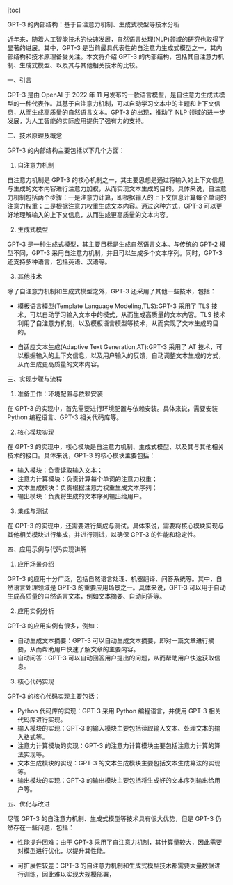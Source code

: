 
[toc]                    
                
                
GPT-3 的内部结构：基于自注意力机制、生成式模型等技术分析

近年来，随着人工智能技术的快速发展，自然语言处理(NLP)领域的研究也取得了显著的进展。其中，GPT-3 是当前最具代表性的自注意力生成式模型之一，其内部结构和技术原理备受关注。本文将介绍 GPT-3 的内部结构，包括其自注意力机制、生成式模型、以及其与其他相关技术的比较。

一、引言

GPT-3 是由 OpenAI 于 2022 年 11 月发布的一款语言模型，是自注意力生成式模型的一种代表作。其基于自注意力机制，可以自动学习文本中的主题和上下文信息，从而生成高质量的自然语言文本。GPT-3 的出现，推动了 NLP 领域的进一步发展，为人工智能的实际应用提供了强有力的支持。

二、技术原理及概念

GPT-3 的内部结构主要包括以下几个方面：

1. 自注意力机制

自注意力机制是 GPT-3 的核心机制之一，其主要思想是通过将输入的上下文信息与生成的文本内容进行注意力加权，从而实现文本生成的目的。具体来说，自注意力机制包括两个步骤：一是注意力计算，即根据输入的上下文信息计算每个单词的注意力权重；二是根据注意力权重生成文本内容。通过这种方式，GPT-3 可以更好地理解输入的上下文信息，从而生成更高质量的文本内容。

2. 生成式模型

GPT-3 是一种生成式模型，其主要目标是生成自然语言文本。与传统的 GPT-2 模型不同，GPT-3 采用自注意力机制，并且可以生成多个文本序列。同时，GPT-3 还支持多种语言，包括英语、汉语等。

3. 其他技术

除了自注意力机制和生成式模型之外，GPT-3 还采用了其他一些技术，包括：

- 模板语言模型(Template Language Modeling,TLS):GPT-3 采用了 TLS 技术，可以自动学习输入文本中的模式，从而生成高质量的文本内容。TLS 技术利用了自注意力机制，以及模板语言模型等技术，从而实现了文本生成的目的。

- 自适应文本生成(Adaptive Text Generation,AT):GPT-3 采用了 AT 技术，可以根据输入的上下文信息，以及用户输入的反馈，自动调整文本生成的方式，从而生成更高质量的文本内容。

三、实现步骤与流程

1. 准备工作：环境配置与依赖安装

在 GPT-3 的实现中，首先需要进行环境配置与依赖安装。具体来说，需要安装 Python 编程语言、GPT-3 相关代码库等。

2. 核心模块实现

在 GPT-3 的实现中，核心模块是自注意力机制、生成式模型、以及其与其他相关技术的接口。具体来说，GPT-3 的核心模块主要包括：

- 输入模块：负责读取输入文本；
- 注意力计算模块：负责计算每个单词的注意力权重；
- 文本生成模块：负责根据注意力权重生成文本序列；
- 输出模块：负责将生成的文本序列输出给用户。

3. 集成与测试

在 GPT-3 的实现中，还需要进行集成与测试。具体来说，需要将核心模块实现与其他相关模块进行集成，并进行测试，以确保 GPT-3 的性能和稳定性。

四、应用示例与代码实现讲解

1. 应用场景介绍

GPT-3 的应用十分广泛，包括自然语言处理、机器翻译、问答系统等。其中，自然语言处理领域是 GPT-3 的重要应用场景之一。具体来说，GPT-3 可以用于自动生成高质量的自然语言文本，例如文本摘要、自动问答等。

2. 应用实例分析

GPT-3 的应用实例有很多，例如：

- 自动生成文本摘要：GPT-3 可以自动生成文本摘要，即对一篇文章进行摘要，从而帮助用户快速了解文章的主要内容。
- 自动问答：GPT-3 可以自动回答用户提出的问题，从而帮助用户快速获取信息。

3. 核心代码实现

GPT-3 的核心代码实现主要包括：

- Python 代码库的实现：GPT-3 采用 Python 编程语言，并使用 GPT-3 相关代码库进行实现。
- 输入模块的实现：GPT-3 的输入模块主要包括读取输入文本、处理文本的输入格式等。
- 注意力计算模块的实现：GPT-3 的注意力计算模块主要包括注意力计算的算法实现等。
- 文本生成模块的实现：GPT-3 的文本生成模块主要包括文本生成算法的实现等。
- 输出模块的实现：GPT-3 的输出模块主要包括将生成好的文本序列输出给用户等。

五、优化与改进

尽管 GPT-3 的自注意力机制、生成式模型等技术具有很大优势，但是 GPT-3 仍然存在一些问题，包括：

- 性能提升困难：由于 GPT-3 采用了自注意力机制，其计算量较大，因此需要对模型进行优化，以提升其性能。

- 可扩展性较差：GPT-3 的自注意力机制和生成式模型技术都需要大量数据进行训练，因此难以实现大规模部署，

